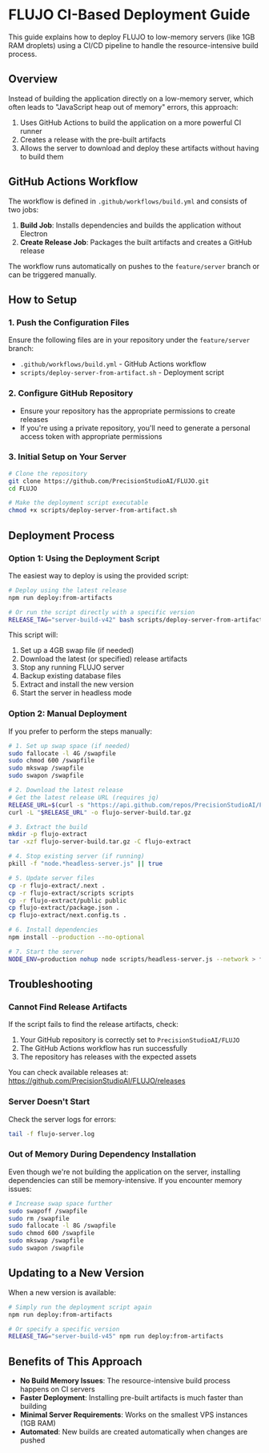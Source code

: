 # FLUJO CI-Based Deployment Guide

This guide explains how to deploy FLUJO to low-memory servers (like 1GB RAM droplets) using a CI/CD pipeline to handle the resource-intensive build process.

## Overview

Instead of building the application directly on a low-memory server, which often leads to "JavaScript heap out of memory" errors, this approach:

1. Uses GitHub Actions to build the application on a more powerful CI runner
2. Creates a release with the pre-built artifacts
3. Allows the server to download and deploy these artifacts without having to build them

## GitHub Actions Workflow

The workflow is defined in `.github/workflows/build.yml` and consists of two jobs:

1. **Build Job**: Installs dependencies and builds the application without Electron
2. **Create Release Job**: Packages the built artifacts and creates a GitHub release

The workflow runs automatically on pushes to the `feature/server` branch or can be triggered manually.

## How to Setup

### 1. Push the Configuration Files

Ensure the following files are in your repository under the `feature/server` branch:

- `.github/workflows/build.yml` - GitHub Actions workflow
- `scripts/deploy-server-from-artifact.sh` - Deployment script

### 2. Configure GitHub Repository

- Ensure your repository has the appropriate permissions to create releases
- If you're using a private repository, you'll need to generate a personal access token with appropriate permissions

### 3. Initial Setup on Your Server

```bash
# Clone the repository
git clone https://github.com/PrecisionStudioAI/FLUJO.git
cd FLUJO

# Make the deployment script executable
chmod +x scripts/deploy-server-from-artifact.sh
```

## Deployment Process

### Option 1: Using the Deployment Script

The easiest way to deploy is using the provided script:

```bash
# Deploy using the latest release
npm run deploy:from-artifacts

# Or run the script directly with a specific version
RELEASE_TAG="server-build-v42" bash scripts/deploy-server-from-artifact.sh
```

This script will:
1. Set up a 4GB swap file (if needed)
2. Download the latest (or specified) release artifacts
3. Stop any running FLUJO server
4. Backup existing database files
5. Extract and install the new version
6. Start the server in headless mode

### Option 2: Manual Deployment

If you prefer to perform the steps manually:

```bash
# 1. Set up swap space (if needed)
sudo fallocate -l 4G /swapfile
sudo chmod 600 /swapfile
sudo mkswap /swapfile
sudo swapon /swapfile

# 2. Download the latest release
# Get the latest release URL (requires jq)
RELEASE_URL=$(curl -s "https://api.github.com/repos/PrecisionStudioAI/FLUJO/releases/latest" | jq -r '.assets[0].browser_download_url')
curl -L "$RELEASE_URL" -o flujo-server-build.tar.gz

# 3. Extract the build
mkdir -p flujo-extract
tar -xzf flujo-server-build.tar.gz -C flujo-extract

# 4. Stop existing server (if running)
pkill -f "node.*headless-server.js" || true

# 5. Update server files
cp -r flujo-extract/.next .
cp -r flujo-extract/scripts scripts
cp -r flujo-extract/public public
cp flujo-extract/package.json .
cp flujo-extract/next.config.ts .

# 6. Install dependencies
npm install --production --no-optional

# 7. Start the server
NODE_ENV=production nohup node scripts/headless-server.js --network > flujo-server.log 2>&1 &
```

## Troubleshooting

### Cannot Find Release Artifacts

If the script fails to find the release artifacts, check:

1. Your GitHub repository is correctly set to `PrecisionStudioAI/FLUJO`
2. The GitHub Actions workflow has run successfully
3. The repository has releases with the expected assets

You can check available releases at: https://github.com/PrecisionStudioAI/FLUJO/releases

### Server Doesn't Start

Check the server logs for errors:

```bash
tail -f flujo-server.log
```

### Out of Memory During Dependency Installation

Even though we're not building the application on the server, installing dependencies can still be memory-intensive. If you encounter memory issues:

```bash
# Increase swap space further
sudo swapoff /swapfile
sudo rm /swapfile
sudo fallocate -l 8G /swapfile
sudo chmod 600 /swapfile
sudo mkswap /swapfile
sudo swapon /swapfile
```

## Updating to a New Version

When a new version is available:

```bash
# Simply run the deployment script again
npm run deploy:from-artifacts

# Or specify a specific version
RELEASE_TAG="server-build-v45" npm run deploy:from-artifacts
```

## Benefits of This Approach

- **No Build Memory Issues**: The resource-intensive build process happens on CI servers
- **Faster Deployment**: Installing pre-built artifacts is much faster than building
- **Minimal Server Requirements**: Works on the smallest VPS instances (1GB RAM)
- **Automated**: New builds are created automatically when changes are pushed 